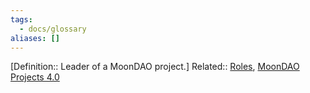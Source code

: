 ```yaml
---
tags:
  - docs/glossary
aliases: []
---
```

[Definition:: Leader of a MoonDAO project.]
Related:: [Roles](Roles.md), [MoonDAO Projects 4.0](MoonDAO%20Projects%204.0.md)